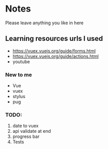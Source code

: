 # Notes

Please leave anything you like in here

## Learning resources urls I used
- <https://vuex.vuejs.org/guide/forms.html>
- <https://vuex.vuejs.org/guide/actions.html>
- youtube

### New to me

- Vue
- vuex
- stylus
- pug


### TODO:

1. date to vuex
2. api validate at end
3. progress bar
4. Tests
